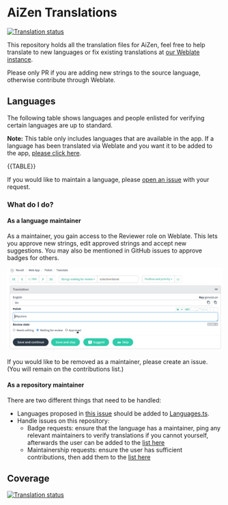 # AiZen Translations

[![Translation status](https://weblate.insrt.uk/widgets/revolt/-/web-app/svg-badge.svg)](https://weblate.insrt.uk/engage/revolt/?utm_source=widget)

This repository holds all the translation files for AiZen, feel free to help translate to new languages or fix existing translations at [our Weblate instance](https://weblate.insrt.uk/projects/revolt/web-app/).

Please only PR if you are adding new strings to the source language, otherwise contribute through Weblate.

## Languages

The following table shows languages and people enlisted for verifying certain languages are up to standard.

**Note:** This table only includes languages that are available in the app. If a language has been translated via Weblate and you want it to be added to the app, [please click here](https://github.com/revoltchat/frontend/issues/135).

{{TABLE}}

If you would like to maintain a language, please [open an issue](https://github.com/revoltchat/transations/issues/new/choose) with your request.

### What do I do? 

#### As a language maintainer

As a maintainer, you gain access to the Reviewer role on Weblate. This lets you approve new strings, edit approved strings and accept new suggestions. You may also be mentioned in GitHub issues to approve badges for others.

![Approval UI](approve_ui.png)

If you would like to be removed as a maintainer, please create an issue. (You will remain on the contributions list.)

#### As a repository maintainer

There are two different things that need to be handled:

- Languages proposed in [this issue](https://github.com/revoltchat/revite/issues/362) should be added to [Languages.ts](https://github.com/revoltchat/translations/blob/master/Languages.ts).
- Handle issues on this repository:
  - Badge requests: ensure that the language has a maintainer, ping any relevant maintainers to verify translations if you cannot yourself, afterwards the user can be added to the [list here](https://github.com/revoltchat/translations/blob/master/contributors.json)
  - Maintainership requests: ensure the user has sufficient contributions, then add them to the [list here](https://github.com/revoltchat/translations/blob/master/contributors.json)

## Coverage

[![Translation status](https://weblate.insrt.uk/widgets/revolt/-/web-app/multi-auto.svg)](https://weblate.insrt.uk/engage/revolt/?utm_source=widget)

